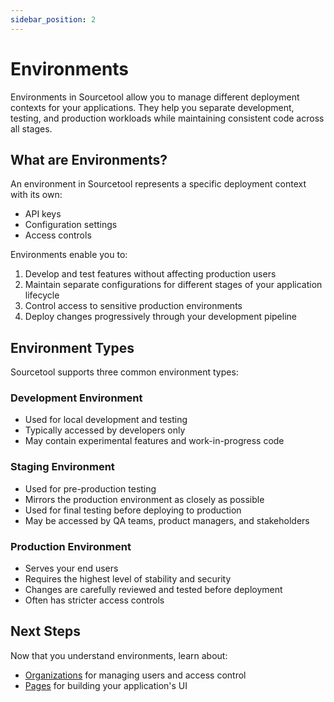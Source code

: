 ```yaml
---
sidebar_position: 2
---
```


# Environments

Environments in Sourcetool allow you to manage different deployment contexts for your applications. They help you separate development, testing, and production workloads while maintaining consistent code across all stages.

## What are Environments?

An environment in Sourcetool represents a specific deployment context with its own:

- API keys
- Configuration settings
- Access controls

Environments enable you to:

1. Develop and test features without affecting production users
2. Maintain separate configurations for different stages of your application lifecycle
3. Control access to sensitive production environments
4. Deploy changes progressively through your development pipeline

## Environment Types

Sourcetool supports three common environment types:

### Development Environment

- Used for local development and testing
- Typically accessed by developers only
- May contain experimental features and work-in-progress code

### Staging Environment

- Used for pre-production testing
- Mirrors the production environment as closely as possible
- Used for final testing before deploying to production
- May be accessed by QA teams, product managers, and stakeholders

### Production Environment

- Serves your end users
- Requires the highest level of stability and security
- Changes are carefully reviewed and tested before deployment
- Often has stricter access controls

## Next Steps

Now that you understand environments, learn about:

- [Organizations](./organizations) for managing users and access control
- [Pages](./pages) for building your application's UI
<!-- TODO: Add API Keys documentation -->
<!-- - [API Keys](../reference/api-keys) for authenticating your application -->
